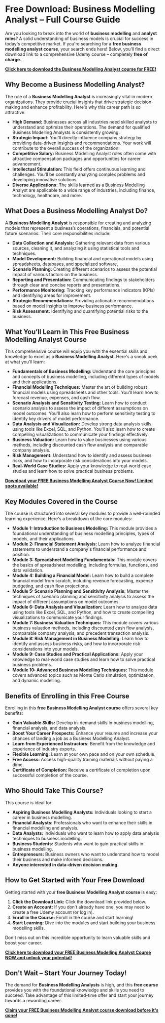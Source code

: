 # Free Download: Business Modelling Analyst – Full Course Guide

Are you looking to break into the world of **business modelling** and **analyst roles**? A solid understanding of business models is crucial for success in today's competitive market. If you're searching for a **free business modelling analyst course**, your search ends here! Below, you'll find a direct download link to a comprehensive Udemy course – completely **free of charge**.

[**Click here to download the Business Modelling Analyst course for FREE!**](https://udemywork.com/business-modelling-analyst)

## Why Become a Business Modelling Analyst?

The role of a **Business Modelling Analyst** is increasingly vital in modern organizations. They provide crucial insights that drive strategic decision-making and enhance profitability. Here's why this career path is so attractive:

*   **High Demand:** Businesses across all industries need skilled analysts to understand and optimize their operations. The demand for qualified Business Modelling Analysts is consistently growing.
*   **Strategic Impact:** You'll directly influence company strategy by providing data-driven insights and recommendations. Your work will contribute to the overall success of the organization.
*   **Competitive Salary:** Business Modelling Analyst roles often come with attractive compensation packages and opportunities for career advancement.
*   **Intellectual Stimulation:** This field offers continuous learning and challenges. You'll be constantly analyzing complex problems and developing innovative solutions.
*   **Diverse Applications:** The skills learned as a Business Modelling Analyst are applicable to a wide range of industries, including finance, technology, healthcare, and more.

## What Does a Business Modelling Analyst Do?

A **Business Modelling Analyst** is responsible for creating and analyzing models that represent a business’s operations, financials, and potential future scenarios. Their core responsibilities include:

*   **Data Collection and Analysis:** Gathering relevant data from various sources, cleaning it, and analyzing it using statistical tools and techniques.
*   **Model Development:** Building financial and operational models using spreadsheets, databases, and specialized software.
*   **Scenario Planning:** Creating different scenarios to assess the potential impact of various factors on the business.
*   **Reporting and Presentation:** Communicating findings to stakeholders through clear and concise reports and presentations.
*   **Performance Monitoring:** Tracking key performance indicators (KPIs) and identifying areas for improvement.
*   **Strategic Recommendations:** Providing actionable recommendations based on model insights to improve business performance.
*   **Risk Assessment:** Identifying and quantifying potential risks to the business.

## What You’ll Learn in This Free Business Modelling Analyst Course

This comprehensive course will equip you with the essential skills and knowledge to excel as a **Business Modelling Analyst**. Here's a sneak peek at what you'll learn:

*   **Fundamentals of Business Modelling:** Understand the core principles and concepts of business modelling, including different types of models and their applications.
*   **Financial Modelling Techniques:** Master the art of building robust financial models using spreadsheets and other tools. You'll learn how to forecast revenue, expenses, and cash flow.
*   **Scenario Analysis and Sensitivity Testing:** Learn how to conduct scenario analysis to assess the impact of different assumptions on model outcomes. You'll also learn how to perform sensitivity testing to identify key drivers of model performance.
*   **Data Analysis and Visualization:** Develop strong data analysis skills using tools like Excel, SQL, and Python. You'll also learn how to create compelling visualizations to communicate your findings effectively.
*   **Business Valuation:** Learn how to value businesses using various methods, including discounted cash flow analysis and comparable company analysis.
*   **Risk Management:** Understand how to identify and assess business risks, and how to incorporate risk considerations into your models.
*   **Real-World Case Studies:** Apply your knowledge to real-world case studies and learn how to solve practical business problems.

[**Download your FREE Business Modelling Analyst Course Now! Limited spots available!**](https://udemywork.com/business-modelling-analyst)

## Key Modules Covered in the Course

The course is structured into several key modules to provide a well-rounded learning experience. Here's a breakdown of the core modules:

*   **Module 1: Introduction to Business Modelling:** This module provides a foundational understanding of business modelling principles, types of models, and their applications.
*   **Module 2: Financial Statement Analysis:** Learn how to analyze financial statements to understand a company's financial performance and position.
*   **Module 3: Spreadsheet Modelling Fundamentals:** This module covers the basics of spreadsheet modelling, including formulas, functions, and data validation.
*   **Module 4: Building a Financial Model:** Learn how to build a complete financial model from scratch, including revenue forecasting, expense budgeting, and cash flow projections.
*   **Module 5: Scenario Planning and Sensitivity Analysis:** Master the techniques of scenario planning and sensitivity analysis to assess the impact of different assumptions on model outcomes.
*   **Module 6: Data Analysis and Visualization:** Learn how to analyze data using tools like Excel, SQL, and Python, and how to create compelling visualizations to communicate your findings.
*   **Module 7: Business Valuation Techniques:** This module covers various business valuation methods, including discounted cash flow analysis, comparable company analysis, and precedent transaction analysis.
*   **Module 8: Risk Management in Business Modelling:** Learn how to identify and assess business risks, and how to incorporate risk considerations into your models.
*   **Module 9: Case Studies and Practical Applications:** Apply your knowledge to real-world case studies and learn how to solve practical business problems.
*   **Module 10: Advanced Business Modelling Techniques:** This module covers advanced topics such as Monte Carlo simulation, optimization, and dynamic modelling.

## Benefits of Enrolling in this Free Course

Enrolling in this **free Business Modelling Analyst course** offers several key benefits:

*   **Gain Valuable Skills:** Develop in-demand skills in business modelling, financial analysis, and data analysis.
*   **Boost Your Career Prospects:** Enhance your resume and increase your chances of landing a job as a Business Modelling Analyst.
*   **Learn from Experienced Instructors:** Benefit from the knowledge and experience of industry experts.
*   **Flexible Learning:** Learn at your own pace and on your own schedule.
*   **Free Access:** Access high-quality training materials without paying a dime.
*   **Certificate of Completion:** Receive a certificate of completion upon successful completion of the course.

## Who Should Take This Course?

This course is ideal for:

*   **Aspiring Business Modelling Analysts:** Individuals looking to start a career in business modelling.
*   **Financial Analysts:** Professionals who want to enhance their skills in financial modelling and analysis.
*   **Data Analysts:** Individuals who want to learn how to apply data analysis techniques to business modelling.
*   **Business Students:** Students who want to gain practical skills in business modelling.
*   **Entrepreneurs:** Business owners who want to understand how to model their business and make informed decisions.
*   **Anyone interested in data-driven decision making.**

## How to Get Started with Your Free Download

Getting started with your **free Business Modelling Analyst course** is easy:

1.  **Click the Download Link:** Click the download link provided below.
2.  **Create an Account:** If you don't already have one, you may need to create a free Udemy account (or log in).
3.  **Enroll in the Course:** Enroll in the course and start learning!
4.  **Start Learning:** Dive into the modules and start building your business modelling skills.

Don't miss out on this incredible opportunity to learn valuable skills and boost your career.

[**Click here to download your FREE Business Modelling Analyst Course NOW and unlock your potential!**](https://udemywork.com/business-modelling-analyst)

## Don't Wait – Start Your Journey Today!

The demand for **Business Modelling Analysts** is high, and this **free course** provides you with the foundational knowledge and skills you need to succeed. Take advantage of this limited-time offer and start your journey towards a rewarding career.

[**Claim your FREE Business Modelling Analyst course download before it's gone!**](https://udemywork.com/business-modelling-analyst)

